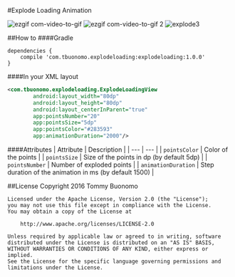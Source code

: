 #Explode Loading Animation

![ezgif com-video-to-gif](https://cloud.githubusercontent.com/assets/15737675/18030471/35565996-6cb7-11e6-9327-42ff7115651c.gif) ![ezgif com-video-to-gif 2](https://cloud.githubusercontent.com/assets/15737675/18030479/75e68184-6cb7-11e6-89a9-71271000d544.gif)
![explode3](https://cloud.githubusercontent.com/assets/15737675/18030477/506f28c0-6cb7-11e6-85b9-b675d6ebd164.gif)

##How to
####Gradle
```Gradle
dependencies {
    compile 'com.tbuonomo.explodeloading:explodeloading:1.0.0'
}
```
####In your XML layout
```Xml
<com.tbuonomo.explodeloading.ExplodeLoadingView
        android:layout_width="80dp"
        android:layout_height="80dp"
        android:layout_centerInParent="true"
        app:pointsNumber="20"
        app:pointsSize="5dp"
        app:pointsColor="#283593"
        app:animationDuration="2000"/>
```
####Attributes
| Attribute | Description |
| --- | --- |
| `pointsColor` | Color of the points |
| `pointsSize` | Size of the points in dp (by default 5dp) |
| `pointsNumber` | Number of exploded points |
| `animationDuration` | Step duration of the animation in ms (by default 1500) |

##License
    Copyright 2016 Tommy Buonomo
    
    Licensed under the Apache License, Version 2.0 (the "License");
    you may not use this file except in compliance with the License.
    You may obtain a copy of the License at
    
        http://www.apache.org/licenses/LICENSE-2.0
    
    Unless required by applicable law or agreed to in writing, software
    distributed under the License is distributed on an "AS IS" BASIS,
    WITHOUT WARRANTIES OR CONDITIONS OF ANY KIND, either express or implied.
    See the License for the specific language governing permissions and
    limitations under the License.

